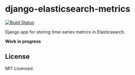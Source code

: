 # django-elasticsearch-metrics

[![Build Status](https://travis-ci.org/sloria/django-elasticsearch-metrics.svg?branch=master)](https://travis-ci.org/sloria/django-elasticsearch-metrics)

Django app for storing time-series metrics in Elasticsearch.

**Work in progress**

## License

MIT Licensed.

